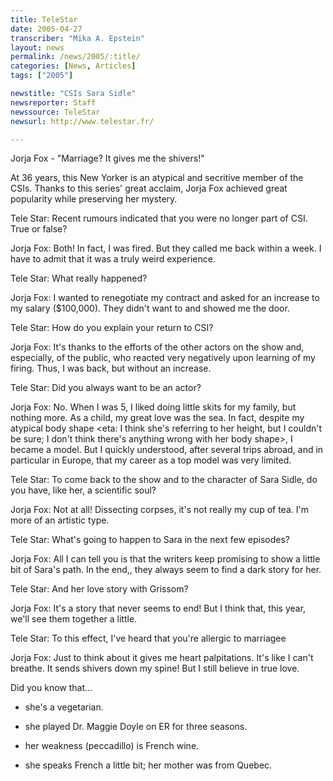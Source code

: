```yaml
---
title: TeleStar
date: 2005-04-27
transcriber: "Mika A. Epstein"
layout: news
permalink: /news/2005/:title/
categories: [News, Articles]
tags: ["2005"]

newstitle: "CSIs Sara Sidle"
newsreporter: Staff
newssource: TeleStar
newsurl: http://www.telestar.fr/

---
```

Jorja Fox - "Marriage? It gives me the shivers!"

At 36 years, this New Yorker is an atypical and secritive member of the CSIs. Thanks to this series' great acclaim, Jorja Fox achieved great popularity while preserving her mystery.

Tele Star: Recent rumours indicated that you were no longer part of CSI. True or false?

Jorja Fox: Both! In fact, I was fired. But they called me back within a week. I have to admit that it was a truly weird experience.

Tele Star: What really happened?

Jorja Fox: I wanted to renegotiate my contract and asked for an increase to my salary ($100,000). They didn't want to and showed me the door.

Tele Star: How do you explain your return to CSI?

Jorja Fox: It's thanks to the efforts of the other actors on the show and, especially, of the public, who reacted very negatively upon learning of my firing. Thus, I was back, but without an increase.

Tele Star: Did you always want to be an actor?

Jorja Fox: No. When I was 5, I liked doing little skits for my family, but nothing more. As a child, my great love was the sea. In fact, despite my atypical body shape <eta: I think she's referring to her height, but I couldn't be sure; I don't think there's anything wrong with her body shape>, I became a model. But I quickly understood, after several trips abroad, and in particular in Europe, that my career as a top model was very limited.

Tele Star: To come back to the show and to the character of Sara Sidle, do you have, like her, a scientific soul?

Jorja Fox: Not at all! Dissecting corpses, it's not really my cup of tea. I'm more of an artistic type.

Tele Star: What's going to happen to Sara in the next few episodes?

Jorja Fox: All I can tell you is that the writers keep promising to show a little bit of Sara's path. In the end,, they always seem to find a dark story for her.

Tele Star: And her love story with Grissom?

Jorja Fox: It's a story that never seems to end! But I think that, this year, we'll see them together a little.

Tele Star: To this effect, I've heard that you're allergic to marriagee

Jorja Fox: Just to think about it gives me heart palpitations. It's like I can't breathe. It sends shivers down my spine! But I still believe in true love.

Did you know that...

- she's a vegetarian.

- she played Dr. Maggie Doyle on ER for three seasons.

- her weakness (peccadillo) is French wine.

- she speaks French a little bit; her mother was from Quebec.
